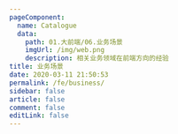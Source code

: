 ```yaml
---
pageComponent:
  name: Catalogue
  data:
    path: 01.大前端/06.业务场景
    imgUrl: /img/web.png
    description: 相关业务领域在前端方向的经验
title: 业务场景
date: 2020-03-11 21:50:53
permalink: /fe/business/
sidebar: false
article: false
comment: false
editLink: false
---
```

